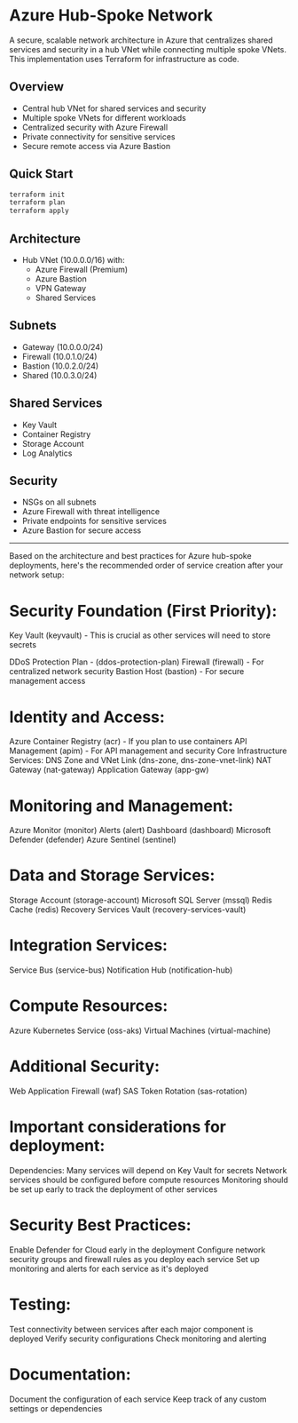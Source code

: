 # Azure Hub-Spoke Network

A secure, scalable network architecture in Azure that centralizes shared services and security in a hub VNet while connecting multiple spoke VNets. This implementation uses Terraform for infrastructure as code.

## Overview
- Central hub VNet for shared services and security
- Multiple spoke VNets for different workloads
- Centralized security with Azure Firewall
- Private connectivity for sensitive services
- Secure remote access via Azure Bastion

## Quick Start
```bash
terraform init
terraform plan
terraform apply
```

## Architecture
- Hub VNet (10.0.0.0/16) with:
  - Azure Firewall (Premium)
  - Azure Bastion
  - VPN Gateway
  - Shared Services

## Subnets
- Gateway (10.0.0.0/24)
- Firewall (10.0.1.0/24)
- Bastion (10.0.2.0/24)
- Shared (10.0.3.0/24)

## Shared Services
- Key Vault
- Container Registry
- Storage Account
- Log Analytics

## Security
- NSGs on all subnets
- Azure Firewall with threat intelligence
- Private endpoints for sensitive services
- Azure Bastion for secure access

-----------------------------------------------------
Based on the architecture and best practices for Azure hub-spoke deployments, here's the recommended order of service creation after your network setup:


Security Foundation (First Priority):
===================================
Key Vault (keyvault) - This is crucial as other services will need to store secrets

DDoS Protection Plan - (ddos-protection-plan)
Firewall (firewall) - For centralized network security
Bastion Host (bastion) - For secure management access

Identity and Access:
====================
Azure Container Registry (acr) - If you plan to use containers
API Management (apim) - For API management and security
Core Infrastructure Services:
DNS Zone and VNet Link (dns-zone, dns-zone-vnet-link)
NAT Gateway (nat-gateway)
Application Gateway (app-gw)

Monitoring and Management:
==========================
Azure Monitor (monitor)
Alerts (alert)
Dashboard (dashboard)
Microsoft Defender (defender)
Azure Sentinel (sentinel)

Data and Storage Services:
==========================
Storage Account (storage-account)
Microsoft SQL Server (mssql)
Redis Cache (redis)
Recovery Services Vault (recovery-services-vault)

Integration Services:
=====================
Service Bus (service-bus)
Notification Hub (notification-hub)

Compute Resources:
===================
Azure Kubernetes Service (oss-aks)
Virtual Machines (virtual-machine)

Additional Security:
====================
Web Application Firewall (waf)
SAS Token Rotation (sas-rotation)

Important considerations for deployment:
========================================
Dependencies:
Many services will depend on Key Vault for secrets
Network services should be configured before compute resources
Monitoring should be set up early to track the deployment of other services

Security Best Practices:
=========================
Enable Defender for Cloud early in the deployment
Configure network security groups and firewall rules as you deploy each service
Set up monitoring and alerts for each service as it's deployed

Testing:
========
Test connectivity between services after each major component is deployed
Verify security configurations
Check monitoring and alerting

Documentation:
==============
Document the configuration of each service
Keep track of any custom settings or dependencies
